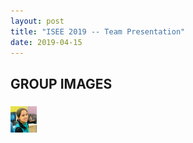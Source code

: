 ```yaml
---
layout: post
title: "ISEE 2019 -- Team Presentation"
date: 2019-04-15
---
```

<h2>GROUP IMAGES<h3>
<img src="https://github.com/DBSE-teaching/isee2019-ARTexceptionals/blob/master/docs/images/Anitha.jpeg" alt="" height="42" width="42">
